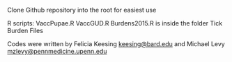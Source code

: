 Clone Github repository into the root for easiest use

R scripts:
VaccPupae.R
VaccGUD.R
Burdens2015.R is inside the folder Tick Burden Files

Codes were written by 
Felicia Keesing keesing@bard.edu
and
Michael Levy mzlevy@pennmedicine.upenn.edu

